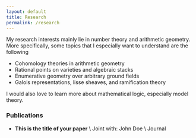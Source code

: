 ```yaml
---
layout: default
title: Research
permalink: /research
---
```

My research interests mainly lie in number theory and arithmetic geometry. More specifically, some topics that I especially want to understand are the following

- Cohomology theories in arithmetic geometry
- Rational points on varieties and algebraic stacks
- Enumerative geometry over arbitrary ground fields
- Galois representations, lisse sheaves, and ramification theory

I would also love to learn more about mathematical logic, especially model theory. 

### Publications
- **This is the title of your paper** \\
Joint with: John Doe  \\
Journal